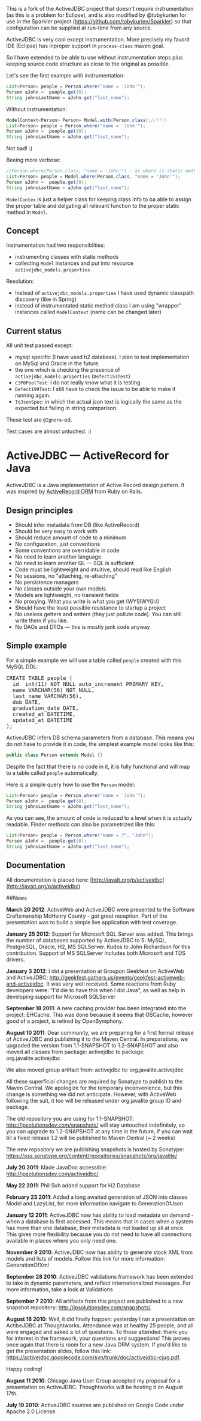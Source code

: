 This is a fork of the ActiveJDBC project that doesn't require instrumentation (as this is a problem for Eclipse),
and is also modified by @tobykurien for use in the Sparkler project (https://github.com/tobykurien/Sparkler) so 
that configuration can be supplied at run-time from any source.

ActiveJDBC is very cool except instrumentation. More precisely my favorit IDE (Eclipse) 
has inproper support in `process-class` maven goal.

So I have extended to be able tu use without instrumentation steps plus keeping
source code structure as close to the original as possible. 

Let's see the first example with instrumentation:

```Java
List<Person> people = Person.where("name = 'John'");
Person aJohn =  people.get(0);
String johnsLastName = aJohn.get("last_name");
```

Without instrumentation:

```Java
ModelContext<Person> Person= Model.with(Person.class);//!!!!
List<Person> people = Person.where("name = 'John'");
Person aJohn =  people.get(0);
String johnsLastName = aJohn.get("last_name");
```

Not bad! :)

Beeing more verbose:

```Java
//Person.where(Person.class, "name = 'John'") - as where is static method...
List<Person> people = Model.where(Person.class, "name = 'John'");
Person aJohn =  people.get(0);
String johnsLastName = aJohn.get("last_name");
```

`ModelContex` is just a helper class for keeping class info to ba able to assign the proper table 
and delgating all relevant function to the proper static method in `Model`. 

Concept
--------

Instrumentation had two responsiblities:

- instrumenting classes with statis methods
- collecting `Model` instances and put into resource `activejdbc_models.properties`

Resolution:

- Instead of `activejdbc_models.properties` I have used dynamic classpath discovery (like in Spring)
- instead of instrumentated static method class I am using "wrapper" instances called `ModelContext` (name can be changed later) 

Current status 
-------------

All unit test passed except:

- mysql specific (I have used h2 database). I plan to test implementation on MySql and Oracle in the future.
- the one which is checking the presence of `activejdbc_models.properties` (`Defect153Test`)
- `C3P0PoolTest`: I do not really know what it is testing
- `Defect199Test`: I still have to check the issue to be able to make it running again.
- `ToJsonSpec`: in which the actual json text is logically the same as the expected but failing in string comparison.

These test are `@Ignore`-ed.

Test cases are almost untuched. :)


ActiveJDBC &mdash; ActiveRecord for Java
==========


ActiveJDBC is a Java implementation of Active Record design pattern. 
It was inspired by [ActiveRecord ORM](https://github.com/rails/rails/tree/master/activerecord) from Ruby on Rails.

## Design principles
* Should infer metadata from DB (like ActiveRecord)
* Should be very easy to work with
* Should reduce amount of code to a minimum
* No configuration, just conventions
* Some conventions are overridable in code
* No need to learn another language
* No need to learn another QL &mdash; SQL is sufficient
* Code must be lightweight and intuitive, should read like English
* No sessions, no "attaching, re-attaching"
* No persistence managers
* No classes outside your own models
* Models are lightweight, no transient fields
* No proxying. What you write is what you get (WYSIWYG:))
* Should have the least possible resistance to startup a project
* No useless getters and setters (they just pollute code). You can still write them if you like.
* No DAOs and DTOs &mdash; this is mostly junk code anyway

## Simple example

For a simple example we will use a table called `people` created with this MySQL DDL:

<pre>
CREATE TABLE people (
  id  int(11) NOT NULL auto_increment PRIMARY KEY, 
  name VARCHAR(56) NOT NULL, 
  last_name VARCHAR(56), 
  dob DATE, 
  graduation_date DATE, 
  created_at DATETIME, 
  updated_at DATETIME
);
</pre>

ActiveJDBC infers DB schema parameters from a database. This means you do not have to provide it in code, the simplest example model looks like this:

```java
public class Person extends Model {}
```

Despite the fact that there is no code in it, it is fully functional and will map to a table called `people` automatically.

Here is a simple query how to use the `Person` model:
 
```Java
List<Person> people = Person.where("name = 'John'");
Person aJohn =  people.get(0);
String johnsLastName = aJohn.get("last_name");
```

As you can see, the amount of code is reduced to a level when it is actually readable. Finder methods can also be parametrized like this:

```Java
List<Person> people = Person.where("name = ?", "John");
Person aJohn =  people.get(0);
String johnsLastName = aJohn.get("last_name");
```

## Documentation
All documentation is  placed here: [http://javalt.org/p/activejdbc](http://javalt.org/p/activejdbc)

##News

__March 20 2012__: ActiveWeb and ActiveJDBC were presented to the Software Craftsmanship McHenry County - got great reception. Part of the presentation was to build a simple live application with test coverage.

__January 25 2012__: Support for Microsoft SQL Server was added. This brings the number of databases supported by ActiveJDBC to 5: MySQL, PostgreSQL, Oracle, H2, MS SQLServer. Kudos to John Richardson for this contribution. Support of MS SQLServer includes both Microsoft and TDS drivers.

__January 3 2012__: I did a presentation at Groupon Geekfest on ActiveWeb and ActiveJDBC: http://geekfest.gathers.us/events/geekfest-activeweb-and-activejdbc. It was very well received. Some reactions from Ruby developers were: "I'd die to have this when I did Java", as well as help in developing support for Microsoft SQLServer

__September 18 2011__: A new caching provider has been integrated into the project: EHCache. This was done because it seems that OSCache, however good of a project, is retired by OpenSymphony.

__August 10 2011__: Dear community, we are preparing for a first formal release of ActiveJDBC and publishing it to the Maven Central. In preparations, we upgraded the version from 1.1-SNAPSHOT to 1.2-SNAPSHOT and also moved all classes from package: activejdbc to package: org.javalite.activejdbc

We also moved group artifact from: activejdbc to: org.javalite.activejdbc

All these superficial changes are required by Sonatype to publish to the Maven Central. We apologize for the temporary inconvenience, but this change is something we did not anticipate. However, with ActiveWeb following the suit, it too will be released under org.javalite group ID and package.

The old repository you are using for 1.1-SNAPSHOT: http://ipsolutionsdev.com/snapshots/ will stay untouched indefinitely, so you can upgrade to 1.2-SNAPSHOT at any time in the future, if you can wait till a fixed release 1.2 will be published to Maven Central (~ 2 weeks)

The new repository we are publishing snapshots is hosted by Sonatype: https://oss.sonatype.org/content/repositories/snapshots/org/javalite/

__July 20 2011__: Made JavaDoc accessible: http://ipsolutionsdev.com/activejdbc/

__May 22 2011__: Phil Suh added support for H2 Database

__February 23 2011__: Added a long awaited generation of JSON into classes Model and LazyList, for more information navigate to GenerationOfJson

__January 12 2011__: ActiveJDBC now has ability to load metadata on demand - when a database is first accessed. This means that in cases when a system has more than one database, their metadata is not loaded up all at once. This gives more flexibility because you do not need to have all connections available in places where you only need one.

__November 9 2010__: ActiveJDBC now has ability to generate stock XML from models and lists of models. Follow this link for more information: GenerationOfXml

__September 28 2010__: ActiveJDBC validations framework has been extended to take in dynamic parameters, and reflect internationalized messages. For more information, take a look at Validations

__September 7 2010__: All artifacts from this project are published to a new snapshot repository: http://ipsolutionsdev.com/snapshots/.

__August 18 2010__: Well, it did finally happen: yesterday I ran a presentation on ActibeJDBC at Thoughtworks. Attendance was at healthy 25 people, and all were engaged and asked a lot of questions. To those attended: thank you for interest in the framework, your questions and suggestions! This proves once again that there is room for a new Java ORM system. If you'd like to get the presentation slides, follow this link: https://activejdbc.googlecode.com/svn/trunk/doc/activejdbc-cjug.pdf.

Happy coding!

__August 11 2010__: Chicago Java User Group accepted my proposal for a presentation on ActiveJDBC. Thoughtworks will be hosting it on August 17th.

__July 19 2010__: ActiveJDBC sources are published on Google Code under Apache 2.0 License.
